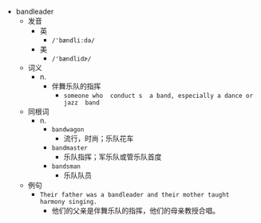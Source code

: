 - bandleader
  - 发音
    - 英
      - `/'bændliːdə/`
    - 美
      - `/'bændlidɚ/`
  - 词义
    - n.
      - 伴舞乐队的指挥
        - `someone who  conduct s  a band, especially a dance or  jazz  band`
  - 同根词
    - n.
      - `bandwagon`
        - 流行，时尚；乐队花车
      - `bandmaster`
        - 乐队指挥；军乐队或管乐队首度
      - `bandsman`
        - 乐队队员
  - 例句
    - `Their father was a bandleader and their mother taught harmony singing.`
      - 他们的父亲是伴舞乐队的指挥，他们的母亲教授合唱。

